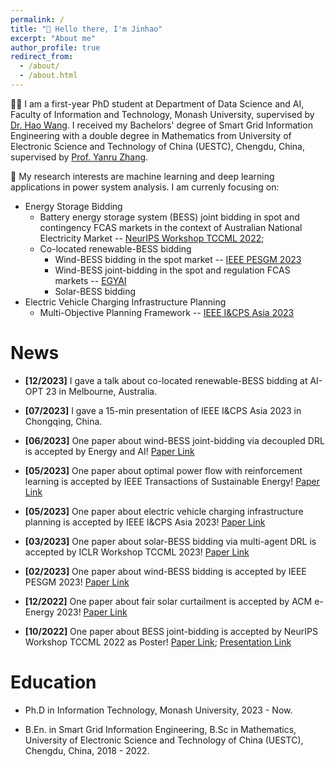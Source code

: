 ```yaml
---
permalink: /
title: "👏 Hello there, I'm Jinhao"
excerpt: "About me"
author_profile: true
redirect_from: 
  - /about/
  - /about.html
---
```


🧑‍🎓 I am a first-year PhD student at Department of Data Science and AI, Faculty of Information and Technology, Monash University, supervised by [Dr. Hao Wang](https://research.monash.edu/en/persons/hao-wang). I received my Bachelors' degree of Smart Grid Information Engineering with a double degree in Mathematics from University of Electronic Science and Technology of China (UESTC), Chengdu, China, supervised by [Prof. Yanru Zhang](https://scholar.google.com/citations?user=6I1ytegAAAAJ&hl=en).

🧐 My research interests are machine learning and deep learning applications in power system analysis. I am currenly focusing on:

- Energy Storage Bidding
  - Battery energy storage system (BESS) joint bidding in spot and contingency FCAS markets in the context of Australian National Electricity Market -- [NeurIPS Workshop TCCML 2022](https://www.climatechange.ai/papers/neurips2022/62);
  - Co-located renewable-BESS bidding
    - Wind-BESS bidding in the spot market -- [IEEE PESGM 2023](https://ieeexplore.ieee.org/document/10253181)
    - Wind-BESS joint-bidding in the spot and regulation FCAS markets -- [EGYAI](https://www.sciencedirect.com/science/article/pii/S2666546823000526)
    - Solar-BESS bidding 
- Electric Vehicle Charging Infrastructure Planning
  - Multi-Objective Planning Framework -- [IEEE I&CPS Asia 2023](https://ieeexplore.ieee.org/abstract/document/10294653)


News
======

- **[12/2023]** I gave a talk about co-located renewable-BESS bidding at AI-OPT 23 in Melbourne, Australia.

- **[07/2023]** I gave a 15-min presentation of IEEE I&CPS Asia 2023 in Chongqing, China.

- **[06/2023]** One paper about wind-BESS joint-bidding via decoupled DRL is accepted by Energy and AI! [Paper Link](https://www.sciencedirect.com/science/article/pii/S2666546823000526)

- **[05/2023]** One paper about optimal power flow with reinforcement learning is accepted by IEEE Transactions of Sustainable Energy! [Paper Link](https://ieeexplore.ieee.org/document/10143277)

- **[05/2023]** One paper about electric vehicle charging infrastructure planning is accepted by IEEE I&CPS Asia 2023! [Paper Link](https://ieeexplore.ieee.org/abstract/document/10294653)

- **[03/2023]** One paper about solar-BESS bidding via multi-agent DRL is accepted by ICLR Workshop TCCML 2023! [Paper Link](https://www.climatechange.ai/papers/iclr2023/62)

- **[02/2023]** One paper about wind-BESS bidding is accepted by IEEE PESGM 2023! [Paper Link](https://ieeexplore.ieee.org/document/10253181)

- **[12/2022]** One paper about fair solar curtailment is accepted by ACM e-Energy 2023! [Paper Link](https://dl.acm.org/doi/abs/10.1145/3575813.3576871)

- **[10/2022]** One paper about BESS joint-bidding is accepted by NeurIPS Workshop TCCML 2022 as Poster! [Paper Link](https://www.climatechange.ai/papers/neurips2022/62); [Presentation Link](https://slideslive.com/38993986/learn-to-bid-deep-reinforcement-learning-with-transformer-for-energy-storage-bidding-in-energy-and-contingency-reserve-markets)


Education
======
- Ph.D in Information Technology, Monash University, 2023 - Now.

- B.En. in Smart Grid Information Engineering, B.Sc in Mathematics, University of Electronic Science and Technology of China (UESTC), Chengdu, China, 2018 - 2022.

